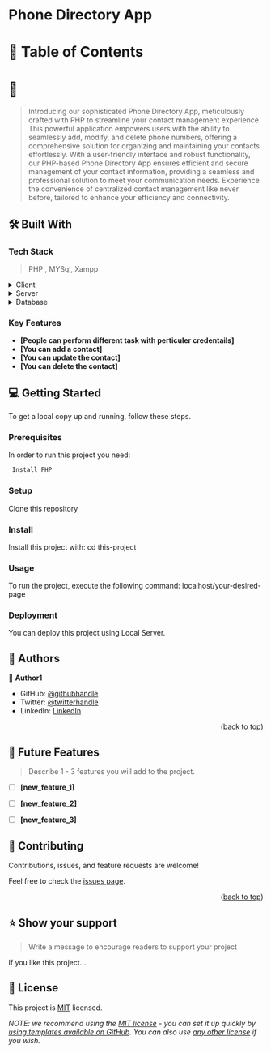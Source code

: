 

# Phone Directory App

<!-- TABLE OF CONTENTS -->

# 📗 Table of Contents



<!-- PROJECT DESCRIPTION -->

# 📖 

> Introducing our sophisticated Phone Directory App, meticulously crafted with PHP to streamline your contact management experience. This powerful application empowers users with the ability to seamlessly add, modify, and delete phone numbers, offering a comprehensive solution for organizing and maintaining your contacts effortlessly. With a user-friendly interface and robust functionality, our PHP-based Phone Directory App ensures efficient and secure management of your contact information, providing a seamless and professional solution to meet your communication needs. Experience the convenience of centralized contact management like never before, tailored to enhance your efficiency and connectivity.



## 🛠 Built With <a name="PHP"></a>

### Tech Stack <a name="tech-stack"></a>

> PHP , MYSql, Xampp

<details>
  <summary>Client</summary>
  <ul>
    <li><a href="#">PHP</a></li>
  </ul>
</details>

<details>
  <summary>Server</summary>
  <ul>
    <li><a href="#">Xampp</a></li>
  </ul>
</details>

<details>
<summary>Database</summary>
  <ul>
    <li><a href="#">MYSQL</a></li>
  </ul>
</details>

<!-- Features -->

### Key Features <a name="key-features"></a>

> 

- **[People can perform different task with perticuler credentails]**
- **[You can add a contact]**
- **[You can update the contact]**
- **[You can delete the contact]**



<!-- LIVE DEMO -->

<!-- ## 🚀 Live Demo <a name="live-demo"></a> -->

<!-- > Add a link to your deployed project.

- [Live Demo Link](https://google.com) -->


<!-- GETTING STARTED -->

## 💻 Getting Started <a name="getting-started"></a>


To get a local copy up and running, follow these steps.

### Prerequisites

In order to run this project you need:



```sh
 Install PHP
```


### Setup

Clone this repository

<!--
Example commands:

```sh
  cd my-folder
  git clone git@github.com:myaccount/my-project.git
```
--->

### Install

Install this project with: cd this-project

<!--
Example command:

```sh
  cd my-project
  gem install
```
--->

### Usage

To run the project, execute the following command: localhost/your-desired-page

<!--
Example command:

```sh
  rails server
```
--->

<!-- ### Run tests

To run tests, run the following command: -->

<!--
Example command:

```sh
  bin/rails test test/models/article_test.rb
```
--->

### Deployment

You can deploy this project using Local Server.

<!--
Example:

```sh

```
 -->



<!-- AUTHORS -->

## 👥 Authors <a name="authors"></a>

> 

👤 **Author1**

- GitHub: [@githubhandle](https://github.com/safar1212)
- Twitter: [@twitterhandle](https://twitter.com/safar999)
- LinkedIn: [LinkedIn](https://linkedin.com/in/safar9)


<p align="right">(<a href="#readme-top">back to top</a>)</p>

<!-- FUTURE FEATURES -->

## 🔭 Future Features <a name="future-features"></a>

> Describe 1 - 3 features you will add to the project.

- [ ] **[new_feature_1]**
- [ ] **[new_feature_2]**
- [ ] **[new_feature_3]**


<!-- CONTRIBUTING -->

## 🤝 Contributing <a name="contributing"></a>

Contributions, issues, and feature requests are welcome!

Feel free to check the [issues page](../../issues/).

<p align="right">(<a href="#readme-top">back to top</a>)</p>

<!-- SUPPORT -->

## ⭐️ Show your support <a name="support"></a>

> Write a message to encourage readers to support your project

If you like this project...



<!-- ACKNOWLEDGEMENTS -->

<!-- ## 🙏 Acknowledgments <a name="acknowledgements"></a>

> Give credit to everyone who inspired your codebase.

I would like to thank...



<!-- FAQ (optional) -->

<!-- ## ❓ FAQ (OPTIONAL) <a name="faq"></a>

> Add at least 2 questions new developers would ask when they decide to use your project.

- **[Question_1]**

  - [Answer_1]

- **[Question_2]**

  - [Answer_2]



<!-- LICENSE -->

## 📝 License <a name="license"></a>

This project is [MIT](./LICENSE) licensed.

_NOTE: we recommend using the [MIT license](https://choosealicense.com/licenses/mit/) - you can set it up quickly by [using templates available on GitHub](https://docs.github.com/en/communities/setting-up-your-project-for-healthy-contributions/adding-a-license-to-a-repository). You can also use [any other license](https://choosealicense.com/licenses/) if you wish._


